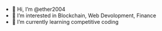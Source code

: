 - 👋 Hi, I’m @ether2004
- 👀 I’m interested in Blockchain, Web Devolopment, Finance
- 🌱 I’m currently learning competitive coding


<!---
ether2004/ether2004 is a ✨ special ✨ repository because its `README.md` (this file) appears on your GitHub profile.
You can click the Preview link to take a look at your changes.
--->
